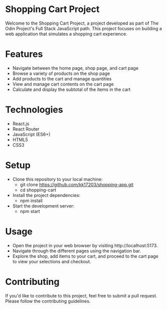 # Shopping Cart Project

Welcome to the Shopping Cart Project, a project developed as part of The Odin Project's Full Stack JavaScript path. This project focuses on building a web application that simulates a shopping cart experience.

# Features

-   Navigate between the home page, shop page, and cart page
-   Browse a variety of products on the shop page
-   Add products to the cart and manage quantities
-   View and manage cart contents on the cart page
-   Calculate and display the subtotal of the items in the cart

# Technologies

-   React.js
-   React Router
-   JavaScript (ES6+)
-   HTML5
-   CSS3

# Setup

-   Clone this repository to your local machine:
    -   git clone https://github.com/kk17203/shopping-app.git
    -   cd shopping-cart
-   Install the project dependencies:
    -   npm install
-   Start the development server:
    -   npm start

# Usage

-   Open the project in your web browser by visiting http://localhost:5173.
-   Navigate through the different pages using the navigation bar.
-   Explore the shop, add items to your cart, and proceed to the cart page to view your selections and checkout.

# Contributing

If you'd like to contribute to this project, feel free to submit a pull request. Please follow the contributing guidelines.
